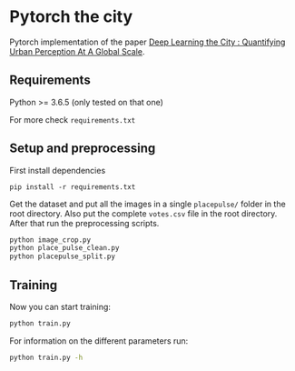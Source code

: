 # Pytorch the city
Pytorch implementation of the paper [Deep Learning the City : Quantifying Urban Perception At A Global Scale](https://arxiv.org/abs/1608.01769).

## Requirements

Python >= 3.6.5 (only tested on that one)

For more check `requirements.txt`

## Setup and preprocessing

First install dependencies

`pip install -r requirements.txt`

Get the dataset and put all the images in a single `placepulse/` folder in the root directory. Also put the complete `votes.csv` file in the root directory.
After that run the preprocessing scripts.

```bash
python image_crop.py
python place_pulse_clean.py
python placepulse_split.py
```

## Training
Now you can start training:

```bash
python train.py
```
For information on the different parameters run:

```bash
python train.py -h
```


